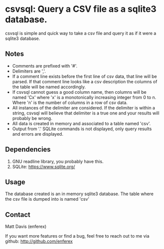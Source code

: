 csvsql: Query a CSV file as a sqlite3 database.
===============================================
csvsql is simple and quick way to take a csv file and query it as if it were a
sqlite3 database.

Notes
-----
* Comments are prefixed with '#'.
* Delimiters are ','. 
* If a comment line exists before the  first line of csv data, that line will be
  parsed. If that comment line looks like a csv description the columns of the
  table will be named accordingly.
* If csvsql cannot guess a good
  column name, then columns will be named 'Cx' where 'x' is a monotonically
  increasing integer from 0 to n.  Where 'n' is the number of columns in a row
  of csv data.
* All instances of the delimiter are considered. If the delimiter is within 
  a string, csvsql will believe that delimiter is a true one and your
  results will probably be wrong.
* All data is created in memory and associated to a table named 'csv'.
* Output from '.' SQLite commands is not displayed, only query
  results and errors are displayed.

Dependencies
------------
1. GNU readline library, you probably have this.
2. SQLite: https://www.sqlite.org/

Usage
-----
The database created is an in memory sqlite3 database.  The
table where the csv file is dumped into is named 'csv'

Contact
-------
Matt Davis (enferex)

If you want more features or find a bug, feel free to reach out to me
via github: http://github.com/enferex
